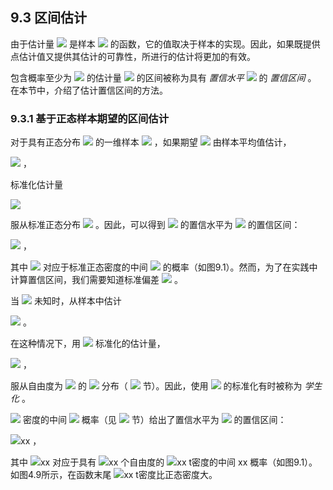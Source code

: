 ## 9.3 区间估计


由于估计量 <img src="http://latex.codecogs.com/gif.latex?\hat{\theta}" style="border:none;"> 是样本 <img src="http://latex.codecogs.com/gif.latex?\mathfrak{D}=\left\{x_i\right\}_{i=1}^{n}" style="border:none;"> 的函数，它的值取决于样本的实现。因此，如果既提供点估计值又提供其估计的可靠性，所进行的估计将更加的有效。  

包含概率至少为 <img src="http://latex.codecogs.com/gif.latex?1-\alpha" style="border:none;"> 的估计量 <img src="http://latex.codecogs.com/gif.latex?\hat{\theta}" style="border:none;"> 的区间被称为具有 *置信水平*  <img src="http://latex.codecogs.com/gif.latex?1-\alpha" style="border:none;"> 的 *置信区间* 。 在本节中，介绍了估计置信区间的方法。

### 9.3.1 基于正态样本期望的区间估计

对于具有正态分布 <img src="http://latex.codecogs.com/gif.latex?N(\mu,\sigma^{2})" style="border:none;"> 的一维样本 <img src="http://latex.codecogs.com/gif.latex?x_1,\cdots,x_n" style="border:none;"> ，如果期望 <img src="http://latex.codecogs.com/gif.latex?\mu" style="border:none;"> 由样本平均值估计，  

<img src="http://latex.codecogs.com/gif.latex?\hat{\mu}=\frac{1}{n}\sum_{i=1}^{n}x_i" style="border:none;"> ，  

标准化估计量  

<img src="http://latex.codecogs.com/gif.latex?z=\frac{\hat{\mu}-\mu}{\frac{\sigma}{\sqrt{n}}}" style="border:none;">   

服从标准正态分布 <img src="http://latex.codecogs.com/gif.latex?N(0,1)" style="border:none;"> 。因此，可以得到 <img src="http://latex.codecogs.com/gif.latex?\hat{\mu}" style="border:none;"> 的置信水平为 <img src="http://latex.codecogs.com/gif.latex?1-\alpha" style="border:none;"> 的置信区间：  

<img src="http://latex.codecogs.com/gif.latex?\left[\hat{\mu}-\frac{\sigma}{\sqrt{n}}z_{\frac{\alpha}{2}},\hat{\mu}+\frac{\sigma}{\sqrt{n}}z_{\frac{\alpha}{2}}\right]" style="border:none;"> ，  

其中 <img src="http://latex.codecogs.com/gif.latex?[-z_{\frac{\alpha}{2}},+z_{\frac{\alpha}{2}}]" style="border:none;"> 对应于标准正态密度的中间 <img src="http://latex.codecogs.com/gif.latex?1-\alpha" style="border:none;"> 的概率（如图9.1）。然而，为了在实践中计算置信区间，我们需要知道标准偏差 <img src="http://latex.codecogs.com/gif.latex?\sigma" style="border:none;"> 。  

当 <img src="http://latex.codecogs.com/gif.latex?\sigma" style="border:none;"> 未知时，从样本中估计  

<img src="http://latex.codecogs.com/gif.latex?\hat{\sigma}=\sqrt{\frac{1}{n-1}\sum_{i=1}^{n}(x_i-\hat{\mu})^{2}}" style="border:none;"> 。  

在这种情况下，用 <img src="http://latex.codecogs.com/gif.latex?\hat{\sigma}" style="border:none;"> 标准化的估计量，  

<img src="http://latex.codecogs.com/gif.latex?t=\frac{\hat{\mu}-\mu}{\frac{\hat{\sigma}}{\sqrt{n}}}" style="border:none;"> ，  

服从自由度为 <img src="http://latex.codecogs.com/gif.latex?n-1" style="border:none;"> 的 <img src="http://latex.codecogs.com/gif.latex?t" style="border:none;"> 分布（ <img src="http://latex.codecogs.com/gif.latex?4.6" style="border:none;"> 节）。因此，使用 <img src="http://latex.codecogs.com/gif.latex?\hat{\sigma}" style="border:none;"> 的标准化有时被称为 *学生化* 。  

 <img src="http://latex.codecogs.com/gif.latex?t" style="border:none;"> 密度的中间 <img src="http://latex.codecogs.com/gif.latex?1-\alpha" style="border:none;"> 概率（见 <img src="http://latex.codecogs.com/gif.latex?4.6" style="border:none;"> 节）给出了置信水平为 <img src="http://latex.codecogs.com/gif.latex?1-\alpha" style="border:none;"> 的置信区间：  
 
 <img src="http://latex.codecogs.com/gif.latex?在此插入Latex公式" style="border:none;">xx ，  
 
 其中 <img src="http://latex.codecogs.com/gif.latex?在此插入Latex公式" style="border:none;">xx 对应于具有 <img src="http://latex.codecogs.com/gif.latex?在此插入Latex公式" style="border:none;">xx 个自由度的 <img src="http://latex.codecogs.com/gif.latex?在此插入Latex公式" style="border:none;">xx t密度的中间 xx 概率（如图9.1）。如图4.9所示，在函数末尾 <img src="http://latex.codecogs.com/gif.latex?在此插入Latex公式" style="border:none;">xx t密度比正态密度大。

